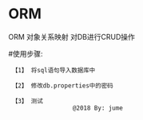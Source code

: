 ﻿# ORM
ORM 对象关系映射 对DB进行CRUD操作

#使用步骤:
  
     【1】 将sql语句导入数据库中
     
     【2】 修改db.properties中的密码
 
     【3】 测试
                      @2018 By: jume    